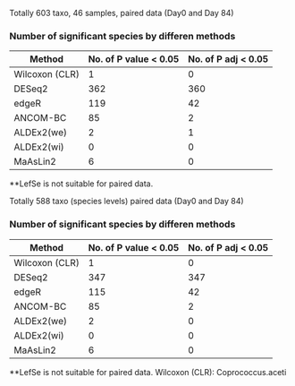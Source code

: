 Totally 603 taxo, 46 samples, paired data (Day0 and Day 84)

### Number of significant species by differen methods
| Method        | No. of P value < 0.05 | No. of P adj < 0.05 |
|---------------|-----------------------|---------------------|
| Wilcoxon (CLR) | 1                     | 0                   |
| DESeq2         | 362                   | 360                 |
| edgeR          | 119                   | 42                  |
| ANCOM-BC       | 85                    | 2                   |
| ALDEx2(we)     | 2                     | 1                   |
| ALDEx2(wi)     | 0                     | 0                   |
| MaAsLin2       | 6                     | 0                   |
**LefSe is not suitable for paired data. 


Totally 588 taxo (species levels) paired data (Day0 and Day 84)
### Number of significant species by differen methods
| Method        | No. of P value < 0.05 | No. of P adj < 0.05 |
|---------------|-----------------------|---------------------|
| Wilcoxon (CLR) | 1                     | 0                   |
| DESeq2         | 347                   | 347                 |
| edgeR          | 115                   | 42                  |
| ANCOM-BC       | 85                    | 2                   |
| ALDEx2(we)     | 2                     | 0                   |
| ALDEx2(wi)     | 0                     | 0                   |
| MaAsLin2       | 6                     | 0                   |
**LefSe is not suitable for paired data. 
Wilcoxon (CLR): Coprococcus.aceti
